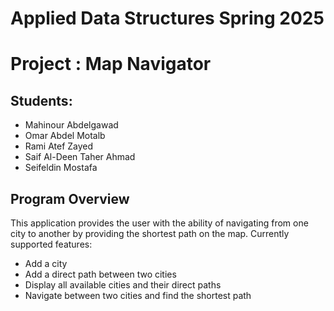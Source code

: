 # Applied Data Structures Spring 2025
# Project : Map Navigator

## Students:
* Mahinour Abdelgawad
* Omar Abdel Motalb
* Rami Atef Zayed
* Saif Al-Deen Taher Ahmad
* Seifeldin Mostafa

## Program Overview
This application provides the user with the ability of navigating from one city to another by providing the shortest path on the map.
Currently supported features:
* Add a city
* Add a direct path between two cities
* Display all available cities and their direct paths
* Navigate between two cities and find the shortest path
